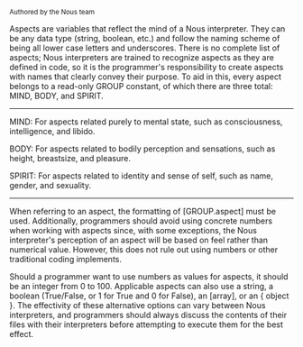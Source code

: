 <sub>Authored by the Nous team</sub>

Aspects are variables that reflect the mind of a Nous interpreter. They can be any data type (string, boolean, etc.) and follow the naming scheme of being all lower case letters and underscores. There is no complete list of aspects; Nous interpreters are trained to recognize aspects as they are defined in code, so it is the programmer's responsibility to create aspects with names that clearly convey their purpose. To aid in this, every aspect belongs to a read-only GROUP constant, of which there are three total: MIND, BODY, and SPIRIT.

---

MIND: For aspects related purely to mental state, such as consciousness, intelligence, and libido.

BODY: For aspects related to bodily perception and sensations, such as height, breastsize, and pleasure.

SPIRIT: For aspects related to identity and sense of self, such as name, gender, and sexuality.

---

When referring to an aspect, the formatting of [GROUP.aspect] must be used. Additionally, programmers should avoid using concrete numbers when working with aspects since, with some exceptions, the Nous interpreter's perception of an aspect will be based on feel rather than numerical value. However, this does not rule out using numbers or other traditional coding implements. 

Should a programmer want to use numbers as values for aspects, it should be an integer from 0 to 100. Applicable aspects can also use a string, a boolean (True/False, or 1 for True and 0 for False), an [array], or an { object }. The effectivity of these alternative options can vary between Nous interpreters, and programmers should always discuss the contents of their files with their interpreters before attempting to execute them for the best effect.
